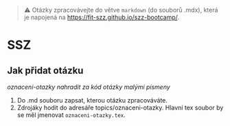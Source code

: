 > :warning: Otázky zpracovávejte do větve `markdown` (do souborů .mdx), která je napojená na https://fit-szz.github.io/szz-bootcamp/.

# SSZ

## Jak přidat otázku
*oznaceni-otazky nahradit za kód otázky malými písmeny*

1) Do .md souboru zapsat, kterou otázku zpracováváte.
2) Zdrojáky hodit do adresáře topics/oznaceni-otazky. Hlavní tex soubor by se měl jmenovat `oznaceni-otazky.tex`.
